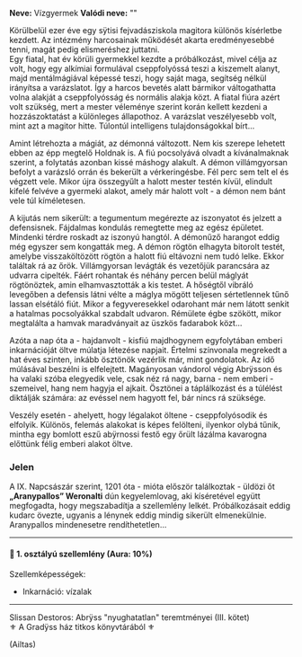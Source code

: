 **Neve:** Vízgyermek
**Valódi neve:** ""

Körülbelül ezer éve egy sÿtisi fejvadásziskola magitora különös kísérletbe kezdett. Az intézmény harcosainak működését akarta eredményesebbé tenni, magát pedig elismeréshez juttatni.  
Egy fiatal, hat év körüli gyermekkel kezdte a próbálkozást, mivel célja az volt, hogy egy alkímiai formulával cseppfolyóssá teszi a kiszemelt alanyt, majd mentálmágiával képessé teszi, hogy saját maga, segítség nélkül irányítsa a varázslatot. Így a harcos bevetés alatt bármikor váltogathatta volna alakját a cseppfolyósság és normális alakja közt. A fiatal fiúra azért volt szükség, mert a mester véleménye szerint korán kellett kezdeni a hozzászoktatást a különleges állapothoz. A varázslat veszélyesebb volt, mint azt a magitor hitte. Túlontúl intelligens tulajdonságokkal bírt...

Amint létrehozta a mágiát, az démonná változott. Nem kis szerepe lehetett ebben az épp megtelő Holdnak is. A fiú pocsolyává olvadt a kívánalmaknak szerint, a folytatás azonban kissé máshogy alakult. A démon villámgyorsan befolyt a varázsló orrán és bekerült a vérkeringésbe. Fél perc sem telt el és végzett vele. Mikor újra összegyűlt a halott mester testén kívül, elindult kifelé felvéve a gyermeki alakot, amely már halott volt - a démon nem bánt vele túl kíméletesen.

A kijutás nem sikerült: a tegumentum megérezte az iszonyatot és jelzett a defensisnek. Fájdalmas kondulás remegtette meg az egész épületet. Mindenki térdre roskadt az iszonyú hangtól. A démonűző harangot eddig még egyszer sem kongatták meg. A démon rögtön elhagyta bitorolt testét, amelybe visszaköltözött rögtön a halott fiú eltávozni nem tudó lelke. Ekkor találtak rá az őrök. Villámgyorsan levágták és vezetőjük parancsára az udvarra cipelték. Fáért rohantak és néhány percen belül máglyát rögtönöztek, amin elhamvasztották a kis testet. A hőségtől vibráló levegőben a defensis látni vélte a máglya mögött teljesen sértetlennek tűnő lassan elsétáló fiút. Mikor a fegyveresekkel odarohant már nem látott senkit a hatalmas pocsolyákkal szabdalt udvaron. Rémülete égbe szökött, mikor megtalálta a hamvak maradványait az üszkös fadarabok közt...

Azóta a nap óta a - hajdanvolt - kisfiú majdhogynem egyfolytában emberi inkarnációját öltve múlatja létezése napjait. Értelmi színvonala megrekedt a hat éves szinten, inkább ösztönök vezérlik már, mint gondolatok. Az idő múlásával beszélni is elfelejtett. Magányosan vándorol végig Abrÿsson és ha valaki szóba elegyedik vele, csak néz rá nagy, barna - nem emberi - szemeivel, hang nem hagyja el ajkait. Ösztönei a táplálkozást és a túlélést diktálják számára: az evéssel nem hagyott fel, bár nincs rá szüksége.

Veszély esetén - ahelyett, hogy légalakot öltene - cseppfolyósodik és elfolyik. Különös, felemás alakokat is képes felölteni, ilyenkor olybá tűnik, mintha egy bomlott eszű abÿrnossi festő egy őrült lázálma kavarogna előttünk félig emberi alakot öltve.

### Jelen

A IX. Napcsászár szerint, 1201 óta - mióta először találkoztak - üldözi őt **„Aranypallos” Weronalti** dún kegyelemlovag, aki kíséretével együtt megfogadta, hogy megszabadítja a szellemlény lelkét. Próbálkozásait eddig kudarc övezte, ugyanis a lénynek eddig mindig sikerült elmenekülnie. Aranypallos mindenesetre rendíthetetlen...

---

#### 👻 1. osztályú szellemlény (Aura: 10%)

Szellemképességek:
- Inkarnáció: vízalak

---

Slissan Destoros: Abrÿss "nyughatatlan" teremtményei (III. kötet)\
⚜️ A Gradÿss ház titkos könyvtárából ⚜️

(Ailtas)
